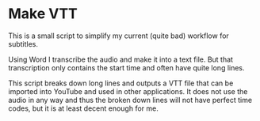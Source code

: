 # Make VTT

This is a small script to simplify my current (quite bad) workflow for subtitles.

Using Word I transcribe the audio and make it into a text file. But that
transcription only contains the start time and often have quite long
lines.

This script breaks down long lines and outputs a VTT file that can be imported
into YouTube and used in other applications. It does not use the audio in any
way and thus the broken down lines will not have perfect time codes, but
it is at least decent enough for me.

